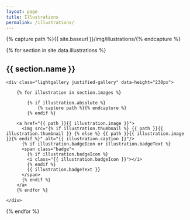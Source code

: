 ```yaml
---
layout: page
title: Illustrations
permalink: /illustrations/
---
```


<link rel="stylesheet" href="https://cdnjs.cloudflare.com/ajax/libs/lightgallery/1.6.8/css/lightgallery.min.css">
<link rel="stylesheet" href="https://cdnjs.cloudflare.com/ajax/libs/justifiedGallery/3.6.5/css/justifiedGallery.min.css">
<link rel="stylesheet" href="{{site.baseurl}}/css/gallery.css">

{% capture path %}{{ site.baseurl }}/img/illustrations/{% endcapture %}

{% for section in site.data.illustrations %}

<div class="gallery-section">
	<h2>{{ section.name }}</h2>

	<div class="lightgallery justified-gallery" data-height="230px">

		{% for illustration in section.images %}

			{% if illustration.absolute %}
				{% capture path %}{% endcapture %}
			{% endif %}

		<a href="{{ path }}{{ illustration.image }}">
		  <img src="{% if illustration.thumbnail %} {{ path }}{{ illustration.thumbnail }} {% else %} {{ path }}{{ illustration.image }}{% endif %}" alt="{{ illustration.caption }}"/>
		  {% if illustration.badgeIcon or illustration.badgeText %}
		  <span class="badge">
		  	{% if illustration.badgeIcon %}
		  	<i class="{{ illustration.badgeIcon }}"></i>
		  	{% endif %}
		  	{{ illustration.badgeText }}
		  </span>
		  {% endif %}
		</a>
		{% endfor %}

	</div>

</div>

{% endfor %}

<script src="https://cdnjs.cloudflare.com/ajax/libs/jquery/3.3.1/jquery.min.js"></script>
<script src="https://cdnjs.cloudflare.com/ajax/libs/justifiedGallery/3.6.5/js/jquery.justifiedGallery.min.js"></script>
<script src="https://cdnjs.cloudflare.com/ajax/libs/lightgallery/1.6.8/js/lightgallery-all.min.js"></script>
<script src="{{site.baseurl}}/js/gallery.js"></script>
